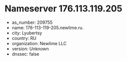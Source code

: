 # Nameserver 176.113.119.205

* as_number: 209755
* name: 176-113-119-205.newlime.ru.
* city: Lyubertsy
* country: RU
* organization: Newlime LLC
* version: Unknown
* dnssec: false
